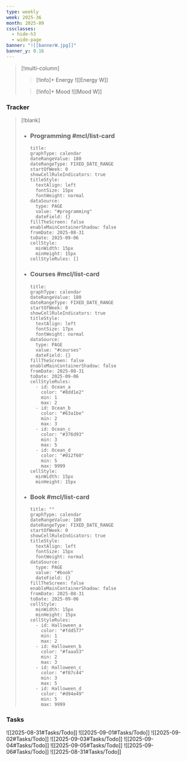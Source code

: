 ```yaml
---
type: weekly
week: 2025-36
month: 2025-09
cssclasses:
  - hide-h3
  - wide-page
banner: "![[bannerW.jpg]]"
banner_y: 0.16
---
```

> [!multi-column]
> 
>>[!info]+ Energy
>> ![[Energy W]]
>
>>[!info]+ Mood
>> ![[Mood W]]


### Tracker
> [!blank]
> - ### Programming #mcl/list-card
>   ```contributionGraph
>   title: 
>   graphType: calendar
>   dateRangeValue: 180
>   dateRangeType: FIXED_DATE_RANGE
>   startOfWeek: 0
>   showCellRuleIndicators: true
>   titleStyle:
>     textAlign: left
>     fontSize: 15px
>     fontWeight: normal
>   dataSource:
>     type: PAGE
>     value: "#programming"
>     dateField: {}
>   fillTheScreen: false
>   enableMainContainerShadow: false
>   fromDate: 2025-08-31
>   toDate: 2025-09-06
>   cellStyle:
>     minWidth: 15px
>     minHeight: 15px
>   cellStyleRules: []
>   ```
>
> - ### Courses #mcl/list-card
>   ```contributionGraph
>   title: 
>   graphType: calendar
>   dateRangeValue: 180
>   dateRangeType: FIXED_DATE_RANGE
>   startOfWeek: 0
>   showCellRuleIndicators: true
>   titleStyle:
>     textAlign: left
>     fontSize: 17px
>     fontWeight: normal
>   dataSource:
>     type: PAGE
>     value: "#courses"
>     dateField: {}
>   fillTheScreen: false
>   enableMainContainerShadow: false
>   fromDate: 2025-08-31
>   toDate: 2025-09-06
>   cellStyleRules:
>     - id: Ocean_a
>       color: "#8dd1e2"
>       min: 1
>       max: 2
>     - id: Ocean_b
>       color: "#63a1be"
>       min: 2
>       max: 3
>     - id: Ocean_c
>       color: "#376d93"
>       min: 3
>       max: 5
>     - id: Ocean_d
>       color: "#012f60"
>       min: 5
>       max: 9999
>   cellStyle:
>     minWidth: 15px
>     minHeight: 15px
>   ```
>
> - ### Book #mcl/list-card
>   ```contributionGraph
>   title: ""
>   graphType: calendar
>   dateRangeValue: 180
>   dateRangeType: FIXED_DATE_RANGE
>   startOfWeek: 0
>   showCellRuleIndicators: true
>   titleStyle:
>     textAlign: left
>     fontSize: 15px
>     fontWeight: normal
>   dataSource:
>     type: PAGE
>     value: "#book"
>     dateField: {}
>   fillTheScreen: false
>   enableMainContainerShadow: false
>   fromDate: 2025-08-31
>   toDate: 2025-09-06
>   cellStyle:
>     minWidth: 15px
>     minHeight: 15px
>   cellStyleRules:
>     - id: Halloween_a
>       color: "#fdd577"
>       min: 1
>       max: 2
>     - id: Halloween_b
>       color: "#faaa53"
>       min: 2
>       max: 3
>     - id: Halloween_c
>       color: "#f07c44"
>       min: 3
>       max: 5
>     - id: Halloween_d
>       color: "#d94e49"
>       min: 5
>       max: 9999
>   ```

### Tasks
![[2025-08-31#Tasks/Todo]]
![[2025-09-01#Tasks/Todo]]
![[2025-09-02#Tasks/Todo]]
![[2025-09-03#Tasks/Todo]]
![[2025-09-04#Tasks/Todo]]
![[2025-09-05#Tasks/Todo]]
![[2025-09-06#Tasks/Todo]]
![[2025-08-31#Tasks/Todo]]


